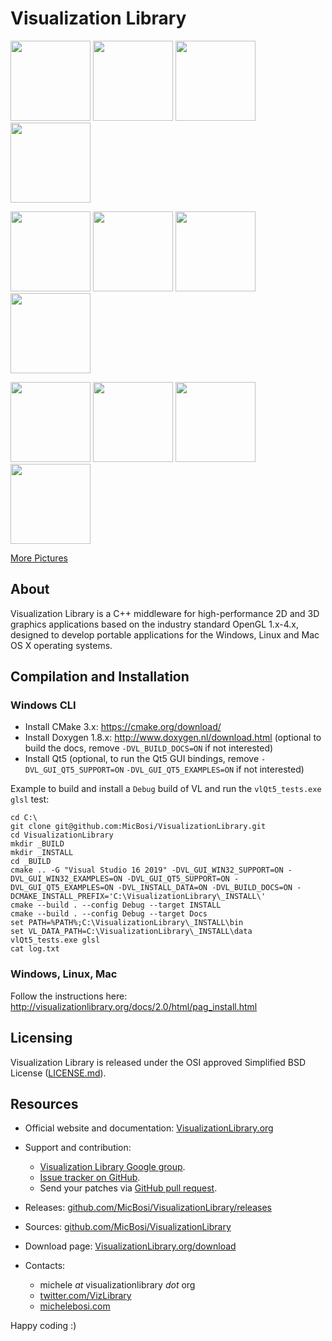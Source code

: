 # Visualization Library

<img src="http://visualizationlibrary.org/docs/2.0/gallery/tess04.jpg" width=128> <img src="http://visualizationlibrary.org/docs/2.0/pics/pagGuideStereo_1.jpg" width=128> <img src="http://visualizationlibrary.org/docs/2.0/gallery/raycast01.jpg" width=128> <img src="http://visualizationlibrary.org/docs/2.0/gallery/mandel04.jpg" width=128 height=128>

<img src="http://visualizationlibrary.org/docs/2.0/gallery/mol02.jpg" width=128> <img src="http://visualizationlibrary.org/docs/2.0/gallery/bezier01.jpg" width=128> <img src="http://visualizationlibrary.org/docs/2.0/gallery/edge04.jpg" width=128> <img src="http://visualizationlibrary.org/docs/2.0/gallery/extrude02.jpg" width=128>

<img src="http://visualizationlibrary.org/docs/2.0/gallery/glsl16.jpg" width=128> <img src="http://visualizationlibrary.org/docs/2.0/gallery/glsl07.jpg" width=128> <img src="http://visualizationlibrary.org/docs/2.0/gallery/raycast04.jpg" width=128> <img src="http://visualizationlibrary.org/docs/2.0/gallery/marching-plot.jpg" width=128>

[More Pictures](http://VisualizationLibrary.org/gallery)

## About

Visualization Library is a C++ middleware for high-performance 2D and 3D graphics applications based on the industry standard OpenGL 1.x-4.x, designed to develop portable applications for the Windows, Linux and Mac OS X operating systems.

## Compilation and Installation

### Windows CLI

- Install CMake 3.x: https://cmake.org/download/
- Install Doxygen 1.8.x: http://www.doxygen.nl/download.html (optional to build the docs, remove `-DVL_BUILD_DOCS=ON` if not interested)
- Install Qt5 (optional, to run the Qt5 GUI bindings, remove `-DVL_GUI_QT5_SUPPORT=ON` `-DVL_GUI_QT5_EXAMPLES=ON` if not interested)

Example to build and install a `Debug` build of VL and run the `vlQt5_tests.exe glsl` test:

```
cd C:\
git clone git@github.com:MicBosi/VisualizationLibrary.git
cd VisualizationLibrary
mkdir _BUILD
mkdir _INSTALL
cd _BUILD
cmake .. -G "Visual Studio 16 2019" -DVL_GUI_WIN32_SUPPORT=ON -DVL_GUI_WIN32_EXAMPLES=ON -DVL_GUI_QT5_SUPPORT=ON -DVL_GUI_QT5_EXAMPLES=ON -DVL_INSTALL_DATA=ON -DVL_BUILD_DOCS=ON -DCMAKE_INSTALL_PREFIX='C:\VisualizationLibrary\_INSTALL\'
cmake --build . --config Debug --target INSTALL
cmake --build . --config Debug --target Docs
set PATH=%PATH%;C:\VisualizationLibrary\_INSTALL\bin
set VL_DATA_PATH=C:\VisualizationLibrary\_INSTALL\data
vlQt5_tests.exe glsl
cat log.txt
```

### Windows, Linux, Mac

Follow the instructions here: http://visualizationlibrary.org/docs/2.0/html/pag_install.html

## Licensing

Visualization Library is released under the OSI approved Simplified BSD License ([LICENSE.md](LICENSE.md)).

## Resources

* Official website and documentation: [VisualizationLibrary.org](http://VisualizationLibrary.org)
  
* Support and contribution:
    * [Visualization Library Google group](https://groups.google.com/forum/#!forum/visualization-library).
    * [Issue tracker on GitHub](https://github.com/MicBosi/VisualizationLibrary/issues).
    * Send your patches via [GitHub pull request](https://help.github.com/articles/using-pull-requests/).

* Releases: [github.com/MicBosi/VisualizationLibrary/releases](https://github.com/MicBosi/VisualizationLibrary/releases)

* Sources: [github.com/MicBosi/VisualizationLibrary](https://github.com/MicBosi/VisualizationLibrary)

* Download page: [VisualizationLibrary.org/download](http://VisualizationLibrary.org/download)

* Contacts: 
    * michele *at* visualizationlibrary *dot* org
    * [twitter.com/VizLibrary](https://twitter.com/VizLibrary)
    * [michelebosi.com](https://michelebosi.com)

Happy coding :)

